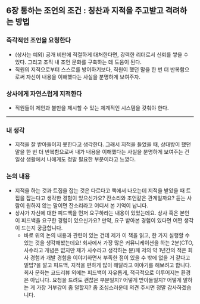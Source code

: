 ## **6장 통하는 조언의 조건 : 칭찬과 지적을 주고받고 격려하는 방법**

### 즉각적인 조언을 요청한다

- (상사는 예외) 공개 비판에 적절하게 대처한다면, 강력한 리더로서 신뢰를 쌓을 수 있다. 그리고 조직 내 조언 문화를 구축하는 데 도움이 된다.
- 직원의 지적으로부터 스스로를 방어하기보다, 직원이 했던 말을 한 번 더 반복함으로써 자신이 내용을 이해했다는 사실을 분명하게 보여주자.

### 상사에게 자연스럽게 지적한다

- 직원들이 제안과 불만을 제시할 수 있는 체계적인 시스템을 갖춰야 한다.

---

### 내 생각

- 지적을 잘 받아들이지 못한다고 생각한다. 그래서 지적을 들었을 때, 상대방이 했던 말을 한 번 더 반복함으로써 내가 내용을 이해했다는 사실을 분명하게 보여주는 건 일상 생활에서 나에게도 정말 필요한 부분이라고 느꼈다.

### 논의 내용

- 지적을 하는 것과 트집을 잡는 것은 다르다고 책에서 나오는데 지적을 받았을 때 트집을 잡는다고 생각한 경험이 있으신가요? 잔소리와 조언같은 관계일까요? 듣는 사람이 원하지 않는 말이면 잔소리라고 어디서 본 기억이 납니다.
- 상사가 자신에 대한 피드백을 먼저 요구하라는 내용이 있었는데요. 상사 혹은 본인이 피드백을 요구한 경험이 있으신가요? 만약, 요구 받아본 경험이 있다면 어떤 생각이 드는지 궁금합니다.
  - 바로 위의 논의 내용과 관련이 있는 건데 제가 이 책을 읽고, 한 가지 실행할 수 있는 것을 생각해봤는데요! 회사에서 가장 많은 커뮤니케이션을 하는 2분(CTO, 사수라고 개념은 없지만 제가 사수라고 생각하는 분)께 저의 약 1년간의 적은 회사 경험과 개발 경험을 이야기하면서 부족한 점이 있을 수 밖에 없을 거 같다고 밑밥?을 깔고 피드백, 지적을 편하게 많이 해달라고 이야기를 해보려고 합니다. 회사 문화는 코드리뷰 외에는 피드백이 자유롭게, 적극적으로 이루어지는 환경은 아닙니다. 요청을 드려도 괜찮은 부분일지? 어떻게 받아들일지? 어떻게 말하는 게 가장 거부감이 좀 덜할지? 좀 조심스러운데 의견 주시면 정말 감사하겠습니다.